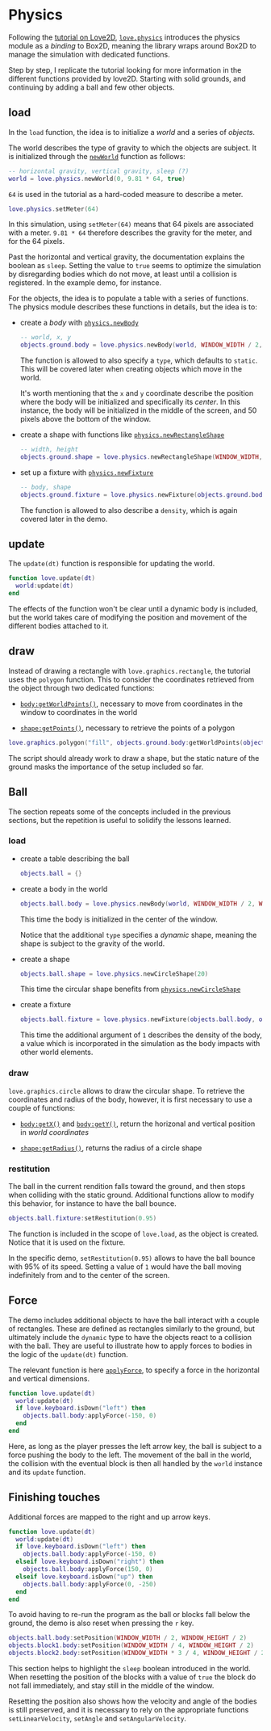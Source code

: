 # Physics

Following the [tutorial on Love2D](https://love2d.org/wiki/Tutorial:Physics), [`love.physics`](https://love2d.org/wiki/love.physics) introduces the physics module as a _binding_ to Box2D, meaning the library wraps around Box2D to manage the simulation with dedicated functions.

Step by step, I replicate the tutorial looking for more information in the different functions provided by love2D. Starting with solid grounds, and continuing by adding a ball and few other objects.

## load

In the `load` function, the idea is to initialize a _world_ and a series of _objects_.

The world describes the type of gravity to which the objects are subject. It is initialized through the [`newWorld`](https://love2d.org/wiki/love.physics.newWorld) function as follows:

```lua
-- horizontal gravity, vertical gravity, sleep (?)
world = love.physics.newWorld(0, 9.81 * 64, true)
```

`64` is used in the tutorial as a hard-coded measure to describe a meter.

```lua
love.physics.setMeter(64)
```

In this simulation, using `setMeter(64)` means that 64 pixels are associated with a meter. `9.81 * 64` therefore describes the gravity for the meter, and for the 64 pixels.

Past the horizontal and vertical gravity, the documentation explains the boolean as `sleep`. Setting the value to `true` seems to optimize the simulation by disregarding bodies which do not move, at least until a collision is registered. In the example demo, for instance.

For the objects, the idea is to populate a table with a series of functions. The physics module describes these functions in details, but the idea is to:

- create a _body_ with [`physics.newBody`](https://love2d.org/wiki/love.physics.newBody)

  ```lua
  -- world, x, y
  objects.ground.body = love.physics.newBody(world, WINDOW_WIDTH / 2, WINDOW_HEIGHT - 100 / 2)
  ```

  The function is allowed to also specify a `type`, which defaults to `static`. This will be covered later when creating objects which move in the world.

  It's worth mentioning that the `x` and `y` coordinate describe the position where the body will be initialized and specifically its _center_. In this instance, the body will be initialized in the middle of the screen, and 50 pixels above the bottom of the window.

- create a shape with functions like [`physics.newRectangleShape`](https://love2d.org/wiki/love.physics.newRectangleShape)

  ```lua
  -- width, height
  objects.ground.shape = love.physics.newRectangleShape(WINDOW_WIDTH, 100)
  ```

- set up a fixture with [`physics.newFixture`](https://love2d.org/wiki/love.physics.newFixture)

  ```lua
  -- body, shape
  objects.ground.fixture = love.physics.newFixture(objects.ground.body, objects.ground.shape)
  ```

  The function is allowed to also describe a `density`, which is again covered later in the demo.

## update

The `update(dt)` function is responsible for updating the world.

```lua
function love.update(dt)
  world:update(dt)
end
```

The effects of the function won't be clear until a dynamic body is included, but the world takes care of modifying the position and movement of the different bodies attached to it.

## draw

Instead of drawing a rectangle with `love.graphics.rectangle`, the tutorial uses the `polygon` function. This to consider the coordinates retrieved from the object through two dedicated functions:

- [`body:getWorldPoints()`](https://love2d.org/wiki/Body:getWorldPoints), necessary to move from coordinates in the window to coordinates in the world

- [`shape:getPoints()`](https://love2d.org/wiki/PolygonShape:getPoints), necessary to retrieve the points of a polygon

```lua
love.graphics.polygon("fill", objects.ground.body:getWorldPoints(objects.ground.shape:getPoints()))
```

The script should already work to draw a shape, but the static nature of the ground masks the importance of the setup included so far.

## Ball

The section repeats some of the concepts included in the previous sections, but the repetition is useful to solidify the lessons learned.

### load

- create a table describing the ball

  ```lua
  objects.ball = {}
  ```

- create a body in the world

  ```lua
  objects.ball.body = love.physics.newBody(world, WINDOW_WIDTH / 2, WINDOW_HEIGHT / 2, "dynamic")
  ```

  This time the body is initialized in the center of the window.

  Notice that the additional `type` specifies a _dynamic_ shape, meaning the shape is subject to the gravity of the world.

- create a shape

  ```lua
  objects.ball.shape = love.physics.newCircleShape(20)
  ```

  This time the circular shape benefits from [`physics.newCircleShape`](https://love2d.org/wiki/love.physics.newCircleShape)

- create a fixture

  ```lua
  objects.ball.fixture = love.physics.newFixture(objects.ball.body, objects.ball.shape, 1)
  ```

  This time the additional argument of `1` describes the density of the body, a value which is incorporated in the simulation as the body impacts with other world elements.

### draw

`love.graphics.circle` allows to draw the circular shape. To retrieve the coordinates and radius of the body, however, it is first necessary to use a couple of functions:

- [`body:getX()`](https://love2d.org/wiki/Body:getX) and [`body:getY()`](https://love2d.org/wiki/Body:getY), return the horizonal and vertical position in _world coordinates_

- [`shape:getRadius()`](https://love2d.org/wiki/CircleShape:getRadius), returns the radius of a circle shape

### restitution

The ball in the current rendition falls toward the ground, and then stops when colliding with the static ground. Additional functions allow to modify this behavior, for instance to have the ball bounce.

```lua
objects.ball.fixture:setRestitution(0.95)
```

The function is included in the scope of `love.load`, as the object is created. Notice that it is used on the fixture.

In the specific demo, `setRestitution(0.95)` allows to have the ball bounce with 95% of its speed. Setting a value of `1` would have the ball moving indefinitely from and to the center of the screen.

## Force

The demo includes additional objects to have the ball interact with a couple of rectangles. These are defined as rectangles similarly to the ground, but ultimately include the `dynamic` type to have the objects react to a collision with the ball. They are useful to illustrate how to apply forces to bodies in the logic of the `update(dt)` function.

The relevant function is here [`applyForce`](https://love2d.org/wiki/Body:applyForce), to specify a force in the horizontal and vertical dimensions.

```lua
function love.update(dt)
  world:update(dt)
  if love.keyboard.isDown("left") then
    objects.ball.body:applyForce(-150, 0)
  end
end
```

Here, as long as the player presses the left arrow key, the ball is subject to a force pushing the body to the left. The movement of the ball in the world, the collision with the eventual block is then all handled by the `world` instance and its `update` function.

## Finishing touches

Additional forces are mapped to the right and up arrow keys.

```lua
function love.update(dt)
  world:update(dt)
  if love.keyboard.isDown("left") then
    objects.ball.body:applyForce(-150, 0)
  elseif love.keyboard.isDown("right") then
    objects.ball.body:applyForce(150, 0)
  elseif love.keyboard.isDown("up") then
    objects.ball.body:applyForce(0, -250)
  end
end
```

To avoid having to re-run the program as the ball or blocks fall below the ground, the demo is also reset when pressing the `r` key.

```lua
objects.ball.body:setPosition(WINDOW_WIDTH / 2, WINDOW_HEIGHT / 2)
objects.block1.body:setPosition(WINDOW_WIDTH / 4, WINDOW_HEIGHT / 2)
objects.block2.body:setPosition(WINDOW_WIDTH * 3 / 4, WINDOW_HEIGHT / 2)
```

This section helps to highlight the `sleep` boolean introduced in the world. When resetting the position of the blocks with a value of `true` the block do not fall immediately, and stay still in the middle of the window.

Resetting the position also shows how the velocity and angle of the bodies is still preserved, and it is necessary to rely on the appropriate functions `setLinearVelocity`, `setAngle` and `setAngularVelocity`.
